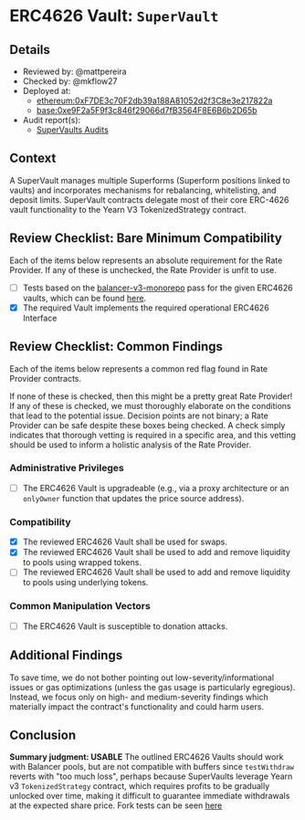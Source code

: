 # ERC4626 Vault: `SuperVault`

## Details
- Reviewed by: @mattpereira
- Checked by: @mkflow27
- Deployed at:
    - [ethereum:0xF7DE3c70F2db39a188A81052d2f3C8e3e217822a](https://etherscan.io/address/0xF7DE3c70F2db39a188A81052d2f3C8e3e217822a#code)
    - [base:0xe9F2a5F9f3c846f29066d7fB3564F8E6B6b2D65b](https://basescan.org/address/0xe9F2a5F9f3c846f29066d7fB3564F8E6B6b2D65b#code)
- Audit report(s):
    - [SuperVaults Audits](https://github.com/superform-xyz/SuperVaults/tree/main/audits)

## Context
A SuperVault manages multiple Superforms (Superform positions linked to vaults) and incorporates mechanisms for rebalancing, whitelisting, and deposit limits. SuperVault contracts delegate most of their core ERC-4626 vault functionality to the Yearn V3 TokenizedStrategy contract.

## Review Checklist: Bare Minimum Compatibility
Each of the items below represents an absolute requirement for the Rate Provider. If any of these is unchecked, the Rate Provider is unfit to use.

- [ ] Tests based on the [balancer-v3-monorepo](https://github.com/balancer/balancer-v3-monorepo/tree/main/pkg/vault/test/foundry/fork) pass for the given ERC4626 vaults, which can be found [here](https://github.com/balancer/balancer-v3-erc4626-tests/tree/main/test).
- [x] The required Vault implements the required operational ERC4626 Interface

## Review Checklist: Common Findings
Each of the items below represents a common red flag found in Rate Provider contracts.

If none of these is checked, then this might be a pretty great Rate Provider! If any of these is checked, we must thoroughly elaborate on the conditions that lead to the potential issue. Decision points are not binary; a Rate Provider can be safe despite these boxes being checked. A check simply indicates that thorough vetting is required in a specific area, and this vetting should be used to inform a holistic analysis of the Rate Provider.

### Administrative Privileges
- [ ] The ERC4626 Vault is upgradeable (e.g., via a proxy architecture or an `onlyOwner` function that updates the price source address).

### Compatibility 
- [x] The reviewed ERC4626 Vault shall be used for swaps. 
- [x] The reviewed ERC4626 Vault shall be used to add and remove liquidity to pools using wrapped tokens. 
- [ ] The reviewed ERC4626 Vault shall be used to add and remove liquidity to pools using underlying tokens.

### Common Manipulation Vectors
- [ ] The ERC4626 Vault is susceptible to donation attacks.

## Additional Findings
To save time, we do not bother pointing out low-severity/informational issues or gas optimizations (unless the gas usage is particularly egregious). Instead, we focus only on high- and medium-severity findings which materially impact the contract's functionality and could harm users.

## Conclusion
**Summary judgment: USABLE**
The outlined ERC4626 Vaults should work with Balancer pools, but are not compatible with buffers since `testWithdraw` reverts with "too much loss", perhaps because SuperVaults leverage Yearn v3 `TokenizedStrategy` contract, which requires profits to be gradually unlocked over time, making it difficult to guarantee immediate withdrawals at the expected share price. Fork tests can be seen [here](https://github.com/balancer/balancer-v3-erc4626-tests/pull/24)